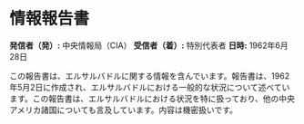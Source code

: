 # 情報報告書

**発信者（発）:** 中央情報局（CIA）
**受信者（着）:** 特別代表者
**日時:** 1962年6月28日

この報告書は、エルサルバドルに関する情報を含んでいます。報告書は、1962年5月2日に作成され、エルサルバドルにおける一般的な状況について述べています。この報告書は、エルサルバドルにおける状況を特に扱っており、他の中央アメリカ諸国についても言及しています。内容は機密扱いです。